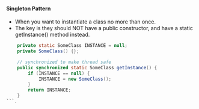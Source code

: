 #### Singleton Pattern
- When you want to instantiate a class no more than once.
- The key is they should NOT have a public constructor, and have a static getInstance() method instead.
```java
    private static SomeClass INSTANCE = null;
    private SomeClass() {}; 

    // synchronized to make thread safe
    public synchronized static SomeClass getInstance() {
        if (INSTANCE == null) {
            INSTANCE = new SomeClass();
        }
        return INSTANCE;
    }
```.
